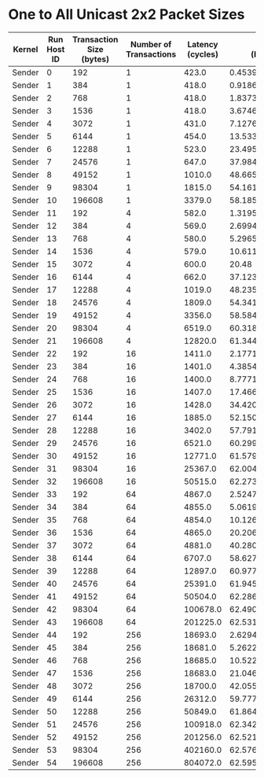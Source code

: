 # One to All Unicast 2x2 Packet Sizes

| Kernel | Run Host ID | Transaction Size (bytes) | Number of Transactions | Latency (cycles) | Bandwidth (bytes/cycle) |
|---|---|---|---|---|---|
| Sender | 0 | 192 | 1 | 423.0 | 0.45390070921985815 |
| Sender | 1 | 384 | 1 | 418.0 | 0.9186602870813397 |
| Sender | 2 | 768 | 1 | 418.0 | 1.8373205741626795 |
| Sender | 3 | 1536 | 1 | 418.0 | 3.674641148325359 |
| Sender | 4 | 3072 | 1 | 431.0 | 7.127610208816705 |
| Sender | 5 | 6144 | 1 | 454.0 | 13.533039647577093 |
| Sender | 6 | 12288 | 1 | 523.0 | 23.495219885277248 |
| Sender | 7 | 24576 | 1 | 647.0 | 37.98454404945904 |
| Sender | 8 | 49152 | 1 | 1010.0 | 48.665346534653466 |
| Sender | 9 | 98304 | 1 | 1815.0 | 54.16198347107438 |
| Sender | 10 | 196608 | 1 | 3379.0 | 58.185261911808226 |
| Sender | 11 | 192 | 4 | 582.0 | 1.3195876288659794 |
| Sender | 12 | 384 | 4 | 569.0 | 2.6994727592267136 |
| Sender | 13 | 768 | 4 | 580.0 | 5.296551724137931 |
| Sender | 14 | 1536 | 4 | 579.0 | 10.61139896373057 |
| Sender | 15 | 3072 | 4 | 600.0 | 20.48 |
| Sender | 16 | 6144 | 4 | 662.0 | 37.12386706948641 |
| Sender | 17 | 12288 | 4 | 1019.0 | 48.23552502453386 |
| Sender | 18 | 24576 | 4 | 1809.0 | 54.34162520729685 |
| Sender | 19 | 49152 | 4 | 3356.0 | 58.584028605482715 |
| Sender | 20 | 98304 | 4 | 6519.0 | 60.318453750575244 |
| Sender | 21 | 196608 | 4 | 12820.0 | 61.34414976599064 |
| Sender | 22 | 192 | 16 | 1411.0 | 2.1771793054571225 |
| Sender | 23 | 384 | 16 | 1401.0 | 4.385438972162741 |
| Sender | 24 | 768 | 16 | 1400.0 | 8.777142857142858 |
| Sender | 25 | 1536 | 16 | 1407.0 | 17.466950959488273 |
| Sender | 26 | 3072 | 16 | 1428.0 | 34.42016806722689 |
| Sender | 27 | 6144 | 16 | 1885.0 | 52.15066312997347 |
| Sender | 28 | 12288 | 16 | 3402.0 | 57.791887125220455 |
| Sender | 29 | 24576 | 16 | 6521.0 | 60.29995399478607 |
| Sender | 30 | 49152 | 16 | 12771.0 | 61.579516091144 |
| Sender | 31 | 98304 | 16 | 25367.0 | 62.004336342492216 |
| Sender | 32 | 196608 | 16 | 50515.0 | 62.27314659012175 |
| Sender | 33 | 192 | 64 | 4867.0 | 2.524758578179577 |
| Sender | 34 | 384 | 64 | 4855.0 | 5.061997940267765 |
| Sender | 35 | 768 | 64 | 4854.0 | 10.126081582200246 |
| Sender | 36 | 1536 | 64 | 4865.0 | 20.206372045220967 |
| Sender | 37 | 3072 | 64 | 4881.0 | 40.28027043638598 |
| Sender | 38 | 6144 | 64 | 6707.0 | 58.62770240047711 |
| Sender | 39 | 12288 | 64 | 12897.0 | 60.97790183763666 |
| Sender | 40 | 24576 | 64 | 25391.0 | 61.94572880154385 |
| Sender | 41 | 49152 | 64 | 50504.0 | 62.28670996356724 |
| Sender | 42 | 98304 | 64 | 100678.0 | 62.49087188859532 |
| Sender | 43 | 196608 | 64 | 201225.0 | 62.531554230339175 |
| Sender | 44 | 192 | 256 | 18693.0 | 2.629433477772428 |
| Sender | 45 | 384 | 256 | 18681.0 | 5.262245061827525 |
| Sender | 46 | 768 | 256 | 18685.0 | 10.522237088573723 |
| Sender | 47 | 1536 | 256 | 18683.0 | 21.046726971043196 |
| Sender | 48 | 3072 | 256 | 18700.0 | 42.0551871657754 |
| Sender | 49 | 6144 | 256 | 26312.0 | 59.777439951352996 |
| Sender | 50 | 12288 | 256 | 50849.0 | 61.864107455407186 |
| Sender | 51 | 24576 | 256 | 100918.0 | 62.342258070909054 |
| Sender | 52 | 49152 | 256 | 201256.0 | 62.52192232778153 |
| Sender | 53 | 98304 | 256 | 402160.0 | 62.5766461110006 |
| Sender | 54 | 196608 | 256 | 804072.0 | 62.59594663164493 |
